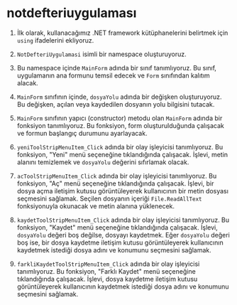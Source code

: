 # notdefteriuygulaması
1. İlk olarak, kullanacağımız .NET framework kütüphanelerini belirtmek için `using` ifadelerini ekliyoruz.

2. `NotDefteriUygulamasi` isimli bir namespace oluşturuyoruz.

3. Bu namespace içinde `MainForm` adında bir sınıf tanımlıyoruz. Bu sınıf, uygulamanın ana formunu temsil edecek ve `Form` sınıfından kalıtım alacak.

4. `MainForm` sınıfının içinde, `dosyaYolu` adında bir değişken oluşturuyoruz. Bu değişken, açılan veya kaydedilen dosyanın yolu bilgisini tutacak.

5. `MainForm` sınıfının yapıcı (constructor) metodu olan `MainForm` adında bir fonksiyon tanımlıyoruz. Bu fonksiyon, form oluşturulduğunda çalışacak ve formun başlangıç durumunu ayarlayacak.

6. `yeniToolStripMenuItem_Click` adında bir olay işleyicisi tanımlıyoruz. Bu fonksiyon, "Yeni" menü seçeneğine tıklandığında çalışacak. İşlevi, metin alanını temizlemek ve `dosyaYolu` değerini sıfırlamak olacak.

7. `acToolStripMenuItem_Click` adında bir olay işleyicisi tanımlıyoruz. Bu fonksiyon, "Aç" menü seçeneğine tıklandığında çalışacak. İşlevi, bir dosya açma iletişim kutusu görüntüleyerek kullanıcının bir metin dosyası seçmesini sağlamak. Seçilen dosyanın içeriği `File.ReadAllText` fonksiyonuyla okunacak ve metin alanına yüklenecek.

8. `kaydetToolStripMenuItem_Click` adında bir olay işleyicisi tanımlıyoruz. Bu fonksiyon, "Kaydet" menü seçeneğine tıklandığında çalışacak. İşlevi, `dosyaYolu` değeri boş değilse, dosyayı kaydetmek. Eğer `dosyaYolu` değeri boş ise, bir dosya kaydetme iletişim kutusu görüntüleyerek kullanıcının kaydetmek istediği dosya adını ve konumunu seçmesini sağlamak.

9. `farkliKaydetToolStripMenuItem_Click` adında bir olay işleyicisi tanımlıyoruz. Bu fonksiyon, "Farklı Kaydet" menü seçeneğine tıklandığında çalışacak. İşlevi, dosya kaydetme iletişim kutusu görüntüleyerek kullanıcının kaydetmek istediği dosya adını ve konumunu seçmesini sağlamak.
